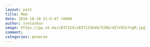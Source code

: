 ```yaml
--- 
layout: post 
title: Mem 
date: 2016-10-10 21:5:47 +0000 
author: svetashov 
image: https://pp.vk.me/c837124/v837124640/5286/dZrVXUz7xgM.jpg
comment: 
categories: религия
---
```

